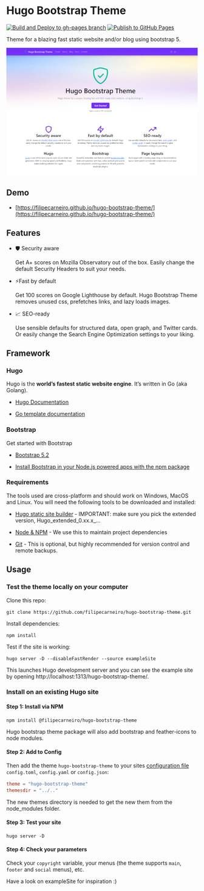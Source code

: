 # Hugo Bootstrap Theme

[![Build and Deploy to gh-pages branch](https://github.com/filipecarneiro/hugo-bootstrap-theme/actions/workflows/gh-pages.yml/badge.svg)](https://github.com/filipecarneiro/hugo-bootstrap-theme/actions/workflows/gh-pages.yml) [![Publish to GitHub Pages](https://github.com/filipecarneiro/hugo-bootstrap-theme/actions/workflows/pages/pages-build-deployment/badge.svg)](https://github.com/filipecarneiro/hugo-bootstrap-theme/actions/workflows/pages/pages-build-deployment)

Theme for a blazing fast static website and/or blog using bootstrap 5.

![Screenshot](images/tn.png)

## Demo

- [https://filipecarneiro.github.io/hugo-bootstrap-theme/](https://filipecarneiro.github.io/hugo-bootstrap-theme/)

## Features

- 🛡️ Security aware
  
  Get A+ scores on Mozilla Observatory out of the box. Easily change the default Security Headers to suit your needs.

- ⚡Fast by default
  
  Get 100 scores on Google Lighthouse by default. Hugo Bootstrap Theme removes unused css, prefetches links, and lazy loads images.
  
- 📈 SEO-ready
  
  Use sensible defaults for structured data, open graph, and Twitter cards. Or easily change the Search Engine Optimization settings to your liking.

## Framework

### Hugo

Hugo is the **world’s fastest static website engine**. It’s written in Go (aka Golang).

- [Hugo Documentation](https://gohugo.io/documentation/)

- [Go template documentation](https://golang.org/pkg/text/template/#hdr-Functions)

### Bootstrap

Get started with Bootstrap

- [Bootstrap 5.2](https://getbootstrap.com/docs/5.2/getting-started/introduction/)

- [Install Bootstrap in your Node.js powered apps with the npm package](https://getbootstrap.com/docs/5.2/getting-started/download/#npm)

### Requirements

The tools used are cross-platform and should work on Windows, MacOS and Linux. You will need the following tools to be downloaded and installed:

- [Hugo static site builder](https://github.com/goHugoio/Hugo/releases) - IMPORTANT: make sure you pick the extended version, Hugo_extended_0.xx.x_…

- [Node & NPM](https://nodejs.org/) - We use this to maintain project dependencies

- [Git](https://git-scm.com/downloads) - This is optional, but highly recommended for version control and remote backups.

## Usage

### Test the theme locally on your computer

Clone this repo:

```
git clone https://github.com/filipecarneiro/hugo-bootstrap-theme.git
```

Install dependencies:

```
npm install
```

Test if the site is working:

```
hugo server -D --disableFastRender --source exampleSite
```

This launches Hugo development server and you can see the example site by opening http://localhost:1313/hugo-bootstrap-theme/.

### Install on an existing Hugo site

#### Step 1: Install via NPM

```
npm install @filipecarneiro/hugo-bootstrap-theme
```

Hugo bootstrap theme package will also add bootstrap and feather-icons to node modules.

#### Step 2: Add to Config

Then add the theme `hugo-bootstrap-theme` to your sites [configuration file](https://gohugo.io/getting-started/configuration/#configuration-file) `config.toml`, `config.yaml` or `config.json`:

```toml
theme = "hugo-bootstrap-theme"
themesdir = "../.."
```

The new themes directory is needed to get the new them from the node_modules folder.

#### Step 3: Test your site

```
hugo server -D
```

#### Step 4: Check your parameters

Check your `copyright` variable, your menus (the theme supports `main`, `footer` and `social` menus), etc.

Have a look on exampleSite for inspiration :)
